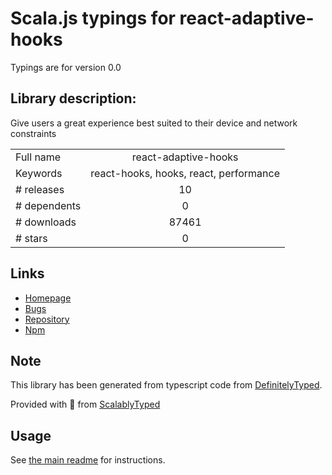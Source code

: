 
# Scala.js typings for react-adaptive-hooks

Typings are for version 0.0

## Library description:
Give users a great experience best suited to their device and network constraints

|                    |                 |
| ------------------ | :-------------: |
| Full name          | react-adaptive-hooks |
| Keywords           | react-hooks, hooks, react, performance |
| # releases         | 10 |
| # dependents       | 0 |
| # downloads        | 87461 |
| # stars            | 0 |

## Links
- [Homepage](https://github.com/GoogleChromeLabs/react-adaptive-hooks#readme)
- [Bugs](https://github.com/GoogleChromeLabs/react-adaptive-hooks/issues)
- [Repository](https://github.com/GoogleChromeLabs/react-adaptive-hooks)
- [Npm](https://www.npmjs.com/package/react-adaptive-hooks)
    


## Note
This library has been generated from typescript code from [DefinitelyTyped](https://definitelytyped.org).

Provided with :purple_heart: from [ScalablyTyped](https://github.com/oyvindberg/ScalablyTyped)

## Usage
See [the main readme](../../readme.md) for instructions.


